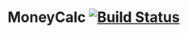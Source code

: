 # MoneyCalc [![Build Status](https://travis-ci.org/Stormcss/MoneyCalc.svg?branch=master)](https://travis-ci.org/Stormcss/MoneyCalc)